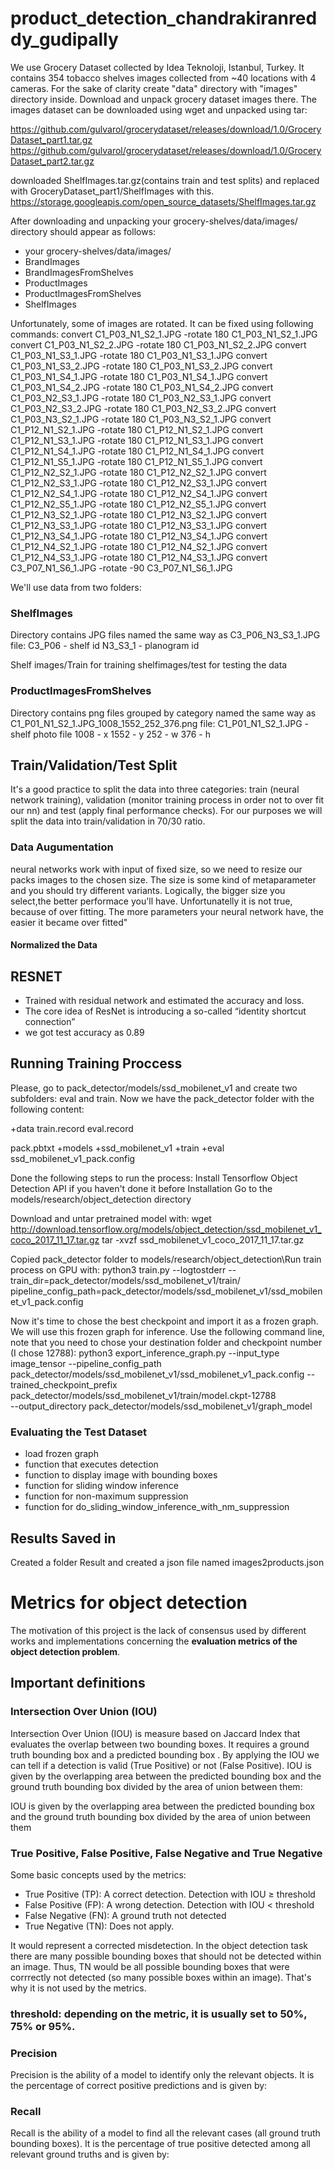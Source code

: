   # product_detection_chandrakiranreddy_gudipally
We use Grocery Dataset collected by Idea Teknoloji, Istanbul, Turkey. It contains 354 tobacco shelves images collected from ~40 locations with 4 cameras.
For the sake of clarity create "data" directory with "images" directory inside. Download and unpack grocery dataset images there.
The images dataset can be downloaded using wget and unpacked using tar:

https://github.com/gulvarol/grocerydataset/releases/download/1.0/GroceryDataset_part1.tar.gz
https://github.com/gulvarol/grocerydataset/releases/download/1.0/GroceryDataset_part2.tar.gz

downloaded ShelfImages.tar.gz(contains train and test splits) and replaced with 
GroceryDataset_part1/ShelfImages with this.
https://storage.googleapis.com/open_source_datasets/ShelfImages.tar.gz

After downloading and unpacking your grocery-shelves/data/images/ directory should appear as follows:
+ your grocery-shelves/data/images/
+ BrandImages
+ BrandImagesFromShelves
+ ProductImages
+ ProductImagesFromShelves
+ ShelfImages

Unfortunately, some of images are rotated. It can be fixed using following commands:
convert C1_P03_N1_S2_1.JPG -rotate 180 C1_P03_N1_S2_1.JPG
convert C1_P03_N1_S2_2.JPG -rotate 180 C1_P03_N1_S2_2.JPG
convert C1_P03_N1_S3_1.JPG -rotate 180 C1_P03_N1_S3_1.JPG
convert C1_P03_N1_S3_2.JPG -rotate 180 C1_P03_N1_S3_2.JPG
convert C1_P03_N1_S4_1.JPG -rotate 180 C1_P03_N1_S4_1.JPG
convert C1_P03_N1_S4_2.JPG -rotate 180 C1_P03_N1_S4_2.JPG
convert C1_P03_N2_S3_1.JPG -rotate 180 C1_P03_N2_S3_1.JPG
convert C1_P03_N2_S3_2.JPG -rotate 180 C1_P03_N2_S3_2.JPG
convert C1_P03_N3_S2_1.JPG -rotate 180 C1_P03_N3_S2_1.JPG
convert C1_P12_N1_S2_1.JPG -rotate 180 C1_P12_N1_S2_1.JPG
convert C1_P12_N1_S3_1.JPG -rotate 180 C1_P12_N1_S3_1.JPG
convert C1_P12_N1_S4_1.JPG -rotate 180 C1_P12_N1_S4_1.JPG
convert C1_P12_N1_S5_1.JPG -rotate 180 C1_P12_N1_S5_1.JPG
convert C1_P12_N2_S2_1.JPG -rotate 180 C1_P12_N2_S2_1.JPG
convert C1_P12_N2_S3_1.JPG -rotate 180 C1_P12_N2_S3_1.JPG
convert C1_P12_N2_S4_1.JPG -rotate 180 C1_P12_N2_S4_1.JPG
convert C1_P12_N2_S5_1.JPG -rotate 180 C1_P12_N2_S5_1.JPG
convert C1_P12_N3_S2_1.JPG -rotate 180 C1_P12_N3_S2_1.JPG
convert C1_P12_N3_S3_1.JPG -rotate 180 C1_P12_N3_S3_1.JPG
convert C1_P12_N3_S4_1.JPG -rotate 180 C1_P12_N3_S4_1.JPG
convert C1_P12_N4_S2_1.JPG -rotate 180 C1_P12_N4_S2_1.JPG
convert C1_P12_N4_S3_1.JPG -rotate 180 C1_P12_N4_S3_1.JPG
convert C3_P07_N1_S6_1.JPG -rotate -90 C3_P07_N1_S6_1.JPG

We'll use data from two folders:

### ShelfImages


Directory contains JPG files named the same way as C3_P06_N3_S3_1.JPG file:
C3_P06 - shelf id
N3_S3_1 - planogram id

Shelf images/Train for training
shelfimages/test for testing the data


### ProductImagesFromShelves

Directory contains png files grouped by category named the same way as C1_P01_N1_S2_1.JPG_1008_1552_252_376.png file:
C1_P01_N1_S2_1.JPG - shelf photo file
1008 - x
1552 - y
252 - w
376 - h

## Train/Validation/Test Split
It's a good practice to split the data into three categories: train (neural network training), validation (monitor training process in order not to over fit our nn) and test (apply final performance checks).
For our purposes we will split the data into train/validation in 70/30 ratio.


### Data Augumentation

neural networks work with input of fixed size, so we need to resize our packs images to the chosen size. The size is some kind of metaparameter and you should try different variants. Logically, the bigger size you select,the better performace you'll have. Unfortunatelly it is not true, because  of over fitting. The more parameters your neural network have, the easier it became over fitted"

#### Normalized the Data

## RESNET

*  Trained  with residual network and estimated the accuracy and loss.
*  The core idea of ResNet is introducing a so-called “identity shortcut connection”
*  we got test accuracy as 0.89 

## Running Training Proccess
Please, go to pack_detector/models/ssd_mobilenet_v1 and create two subfolders: eval and train. Now we have the pack_detector folder with the following content:

+data
train.record
eval.record

pack.pbtxt
+models
+ssd_mobilenet_v1
+train
+eval
ssd_mobilenet_v1_pack.config



Done  the following steps to run the process:
Install Tensorflow Object Detection API if you haven't done it before Installation
Go to the models/research/object_detection directory

Download and untar pretrained model with:
wget http://download.tensorflow.org/models/object_detection/ssd_mobilenet_v1_coco_2017_11_17.tar.gz
tar -xvzf ssd_mobilenet_v1_coco_2017_11_17.tar.gz

Copied  pack_detector folder to models/research/object_detection\Run train process on GPU with:
python3 train.py --logtostderr --train_dir=pack_detector/models/ssd_mobilenet_v1/train/ pipeline_config_path=pack_detector/models/ssd_mobilenet_v1/ssd_mobilenet_v1_pack.config




Now it's time to chose the best checkpoint and import it as a frozen graph. We will use this frozen graph for inference. Use the following command line, note that you need to chose your destination folder and checkpoint number (I chose 12788):
python3 export_inference_graph.py --input_type image_tensor --pipeline_config_path pack_detector/models/ssd_mobilenet_v1/ssd_mobilenet_v1_pack.config \--trained_checkpoint_prefix pack_detector/models/ssd_mobilenet_v1/train/model.ckpt-12788 \
--output_directory pack_detector/models/ssd_mobilenet_v1/graph_model

### Evaluating the Test Dataset

* load frozen graph
* function that executes detection
* function to display image with bounding boxes
* function for sliding window inference
* function for non-maximum suppression
* function for do_sliding_window_inference_with_nm_suppression


## Results Saved in

Created a folder Result and created a json file named images2products.json

# Metrics for object detection
  
The motivation of this project is the lack of consensus used by different works and implementations concerning the **evaluation metrics of the object detection problem**.   


## Important definitions  

### Intersection Over Union (IOU)

Intersection Over Union (IOU) is measure based on Jaccard Index that evaluates the overlap between two bounding boxes. It requires a ground truth bounding box  and a predicted bounding box . By applying the IOU we can tell if a detection is valid (True Positive) or not (False Positive).
IOU is given by the overlapping area between the predicted bounding box and the ground truth bounding box divided by the area of union between them:  


IOU is given by the overlapping area between the predicted bounding box and the ground truth bounding box divided by the area of union between them

### True Positive, False Positive, False Negative and True Negative
Some basic concepts used by the metrics:

*  True Positive (TP): A correct detection. Detection with IOU ≥ threshold
*  False Positive (FP): A wrong detection. Detection with IOU < threshold
*  False Negative (FN): A ground truth not detected
*  True Negative (TN): Does not apply. 



It would represent a corrected misdetection. In the object detection task there are many possible bounding boxes that should not be detected within an image. Thus, TN would be all possible bounding boxes that were corrrectly not detected (so many possible boxes within an image). That's why it is not used by the metrics.

### threshold: depending on the metric, it is usually set to 50%, 75% or 95%.

### Precision
Precision is the ability of a model to identify only the relevant objects. It is the percentage of correct positive predictions and is given by:



### Recall
Recall is the ability of a model to find all the relevant cases (all ground truth bounding boxes). It is the percentage of true positive detected among all relevant ground truths and is given by:





```python

```
